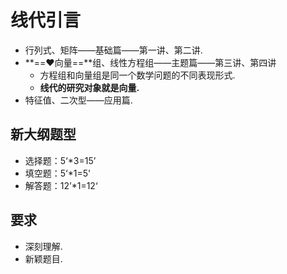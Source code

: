 # 线代引言



* 行列式、矩阵——基础篇——第一讲、第二讲.
* **==:heart:向量==**组、线性方程组——主题篇——第三讲、第四讲
  * 方程组和向量组是同一个数学问题的不同表现形式.
  * **线代的研究对象就是向量.**
* 特征值、二次型——应用篇.





## 新大纲题型

* 选择题：5‘*3=15’
* 填空题：5‘*1=5'
* 解答题：12’*1=12‘





## 要求

* 深刻理解.
* 新颖题目.





